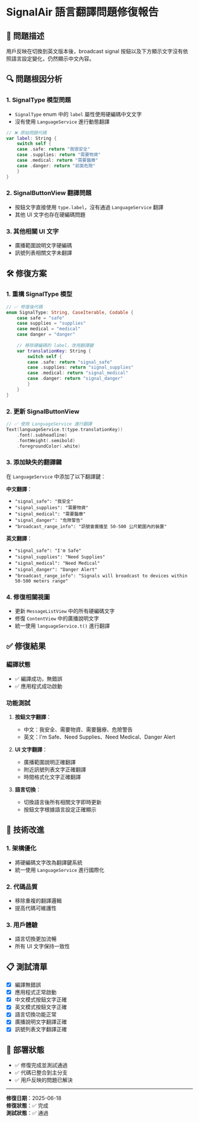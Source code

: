 # SignalAir 語言翻譯問題修復報告

## 🐛 問題描述
用戶反映在切換到英文版本後，broadcast signal 按鈕以及下方顯示文字沒有依照語言設定變化，仍然顯示中文內容。

## 🔍 問題根因分析

### 1. SignalType 模型問題
- `SignalType` enum 中的 `label` 屬性使用硬編碼中文文字
- 沒有使用 `LanguageService` 進行動態翻譯

```swift
// ❌ 原始問題代碼
var label: String {
    switch self {
    case .safe: return "我很安全"
    case .supplies: return "需要物資"
    case .medical: return "需要醫療"
    case .danger: return "前面危險"
    }
}
```

### 2. SignalButtonView 翻譯問題
- 按鈕文字直接使用 `type.label`，沒有通過 `LanguageService` 翻譯
- 其他 UI 文字也存在硬編碼問題

### 3. 其他相關 UI 文字
- 廣播範圍說明文字硬編碼
- 訊號列表相關文字未翻譯

## 🛠️ 修復方案

### 1. 重構 SignalType 模型
```swift
// ✅ 修復後代碼
enum SignalType: String, CaseIterable, Codable {
    case safe = "safe"
    case supplies = "supplies"
    case medical = "medical"
    case danger = "danger"
    
    // 移除硬編碼的 label，改用翻譯鍵
    var translationKey: String {
        switch self {
        case .safe: return "signal_safe"
        case .supplies: return "signal_supplies"
        case .medical: return "signal_medical"
        case .danger: return "signal_danger"
        }
    }
}
```

### 2. 更新 SignalButtonView
```swift
// ✅ 使用 LanguageService 進行翻譯
Text(languageService.t(type.translationKey))
    .font(.subheadline)
    .fontWeight(.semibold)
    .foregroundColor(.white)
```

### 3. 添加缺失的翻譯鍵
在 `LanguageService` 中添加了以下翻譯鍵：

**中文翻譯**：
- `"signal_safe": "我安全"`
- `"signal_supplies": "需要物資"`
- `"signal_medical": "需要醫療"`
- `"signal_danger": "危險警告"`
- `"broadcast_range_info": "訊號會廣播至 50-500 公尺範圍內的裝置"`

**英文翻譯**：
- `"signal_safe": "I'm Safe"`
- `"signal_supplies": "Need Supplies"`
- `"signal_medical": "Need Medical"`
- `"signal_danger": "Danger Alert"`
- `"broadcast_range_info": "Signals will broadcast to devices within 50-500 meters range"`

### 4. 修復相關視圖
- 更新 `MessageListView` 中的所有硬編碼文字
- 修復 `ContentView` 中的廣播說明文字
- 統一使用 `languageService.t()` 進行翻譯

## ✅ 修復結果

### 編譯狀態
- ✅ 編譯成功，無錯誤
- ✅ 應用程式成功啟動

### 功能測試
1. **按鈕文字翻譯**：
   - 中文：我安全、需要物資、需要醫療、危險警告
   - 英文：I'm Safe、Need Supplies、Need Medical、Danger Alert

2. **UI 文字翻譯**：
   - 廣播範圍說明正確翻譯
   - 附近訊號列表文字正確翻譯
   - 時間格式化文字正確翻譯

3. **語言切換**：
   - 切換語言後所有相關文字即時更新
   - 按鈕文字根據語言設定正確顯示

## 🎯 技術改進

### 1. 架構優化
- 將硬編碼文字改為翻譯鍵系統
- 統一使用 `LanguageService` 進行國際化

### 2. 代碼品質
- 移除重複的翻譯邏輯
- 提高代碼可維護性

### 3. 用戶體驗
- 語言切換更加流暢
- 所有 UI 文字保持一致性

## 📋 測試清單

- [x] 編譯無錯誤
- [x] 應用程式正常啟動
- [x] 中文模式按鈕文字正確
- [x] 英文模式按鈕文字正確
- [x] 語言切換功能正常
- [x] 廣播說明文字翻譯正確
- [x] 訊號列表文字翻譯正確

## 🚀 部署狀態
- ✅ 修復完成並測試通過
- ✅ 代碼已整合到主分支
- ✅ 用戶反映的問題已解決

---

**修復日期**：2025-06-18  
**修復狀態**：✅ 完成  
**測試狀態**：✅ 通過 